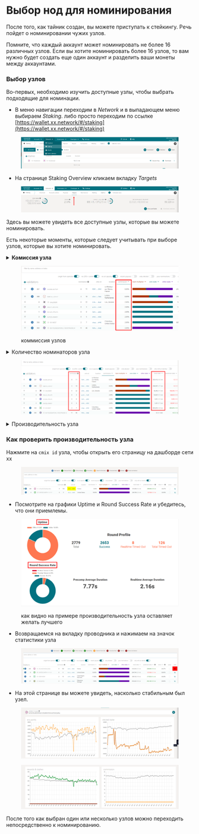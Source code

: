 # Выбор нод для номинирования

После того, как тайник создан, вы можете приступать к стейкингу. Речь пойдет о номинировании чужих узлов.

Помните, что каждый аккаунт может номинировать не более 16 различных узлов. Если вы хотите номинировать более 16 узлов, то вам нужно будет создать еще один аккаунт и разделить ваши монеты между аккаунтами.

### Выбор узлов

Во-первых, необходимо изучить доступные узлы, чтобы выбрать подходящие для номинации.

* В меню навигации переходим в _Network_ и в выпадающем меню выбираем _Staking_. либо просто переходим по ссылке [https://wallet.xx.network/#/staking](https://wallet.xx.network/#/staking)

<figure><img src="../.gitbook/assets/image (1) (1) (2).png" alt=""><figcaption></figcaption></figure>

* На странице Staking Overview кликаем вкладку _Targets_

<figure><img src="../.gitbook/assets/image (18).png" alt=""><figcaption></figcaption></figure>

Здесь вы можете увидеть все доступные узлы, которые вы можете номинировать.&#x20;

Есть некоторые моменты, которые следует учитывать при выборе узлов, которые вы хотите номинировать.

<details>

<summary><strong>Комиссия узла</strong></summary>

Процент комиссии - это сумма вознаграждений, которую узел берет в качестве компенсации за управление узлом. Остальные награды распределяются между стейкерами узла. Узел со 100% комиссией заберет все награды, не оставив ничего для всех, кто его выдвинул. Аналогичным образом, узел с комиссией 0% не будет получать никакой дополнительной компенсации за управление узлом, а все его доходы будут разделены между его стейкерами.

</details>

<figure><img src="../.gitbook/assets/image (2) (1).png" alt=""><figcaption><p>коммиссия узлов</p></figcaption></figure>

<details>

<summary>Количество номинаторов узла</summary>

Вознаграждения, которые зарабатывает узел, делятся поровну в зависимости от стейка (после снятия комиссии). Чем больший стейк узла, тем с большим количеством людей вы будете делить свои вознаграждения.&#x20;

Проверьте колонку "Total Stake" и примите это во внимание. Кроме того, вознаграждения от ноды будут выплачены только 256 лучшим номинантам. Это означает, что если вы номинируете на узел, но 256 человек номинируют больше, чем вы, то вы не получите никаких наград с этого узла, пока не сделаете достаточно ставок, чтобы войти в число 256 лучших.&#x20;

_Проверьте колонку номинантов и учитывайте это при выборе узлов. Рядом со всеми узлами, у которых более 256 номинантов, появится красный значок с надписью `Oversubscribed Explorer`_

</details>

<figure><img src="../.gitbook/assets/image (7).png" alt=""><figcaption></figcaption></figure>

<details>

<summary>Производительность узла</summary>

Если узел уходит в офлайн или работает нестабильно, он (и все его стейкеры) заработает меньше монет, а в редких случаях, может их и потерять.

</details>

### Как проверить производительность узла

Нажмите на `cmix id`  узла, чтобы открыть его страницу на дашборде сети xx

<figure><img src="../.gitbook/assets/image (1).png" alt=""><figcaption></figcaption></figure>

* Посмотрите на графики Uptime и Round Success Rate и убедитесь, что они приемлемы.

<figure><img src="../.gitbook/assets/image (19).png" alt=""><figcaption><p>как видно на примере производительность узла оставляет желать лучшего</p></figcaption></figure>

* Возвращаемся на вкладку проводника и нажимаем на значок статистики узла

<figure><img src="../.gitbook/assets/image (2).png" alt=""><figcaption></figcaption></figure>

* На этой странице вы можете увидеть, насколько стабильным был узел.

<figure><img src="../.gitbook/assets/image (3).png" alt=""><figcaption></figcaption></figure>

<figure><img src="../.gitbook/assets/image (17).png" alt=""><figcaption></figcaption></figure>

После того как выбран один или несколько узлов можно переходить непосредственно к номинированию.
